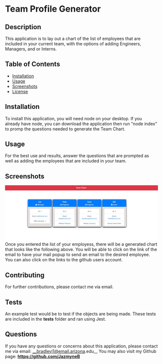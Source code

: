 # Team Profile Generator

  

  ## Description
  This application is to lay out a chart of the list of employees that are included in your current team, with the options of adding Engineers, Managers, and or Interns.

  ## Table of Contents
  * [Installation](#installation)
  * [Usage](#usage)
  * [Screenshots](#Screenshots)
  * [License](#license)
  
  ## Installation
  To install this application, you will need node on your desktop. If you already have node, you can download the application then run "node index" to promp the questions needed to generate the Team Chart.

  ## Usage
  For the best use and results, answer the questions that are prompted as well as adding the employees that are included in your team.

  ## Screenshots
  ![alt text](./Team.JPG "Team Chart")
  Once you entered the list of your employess, there will be a generated chart that looks like the following above. You will be able to click on the link of the email to have your mail popup to send an email to the desired employee. You can also click on the links to the github users account.

  

  ## Contributing
  For further contributions, please contact me via email.

  ## Tests
  An example test would be to test if the objects are being made. These tests are included in the __tests__ folder and ran using Jest.

  ## Questions
  If you have any questions or concerns about this application, please contact me via email: __bradleyj1@email.arizona.edu__ You may also visit my Github page: __https://github.com/JazmyneB__
